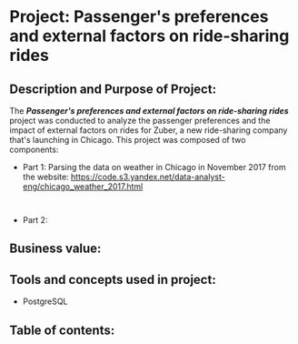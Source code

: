 # Project: **Passenger's preferences and external factors on ride-sharing rides**

## Description and Purpose of Project:
The ***Passenger's preferences and external factors on ride-sharing rides*** project was conducted to analyze the passenger preferences and the impact of external factors on rides for Zuber, a new ride-sharing company that's launching in Chicago. This project was composed of two components: 
- Part 1: Parsing the data on weather in Chicago in November 2017 from the website: https://code.s3.yandex.net/data-analyst-eng/chicago_weather_2017.html
```
  
```
- Part 2: 
## Business value:

## Tools and concepts used in project:
- PostgreSQL 
## Table of contents:


